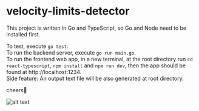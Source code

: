 # velocity-limits-detector

This project is written in Go and TypeScript, so Go and Node need to be installed first.<br />

To test, execute `go test`.<br />
To run the backend server, execute `go run main.go`.<br />
To run the frontend web app, in a new terminal, at the root directory run `cd react-typescript`, `npm install` and `npm run dev`, then the app should be found at http://localhost:1234.<br />
Side feature: An output text file will be also generated at root directory.

cheers🎉

![alt text](https://imgur.com/uahgtTM.png)